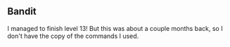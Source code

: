 ## Bandit
I managed to finish level 13! But this was about a couple months back, so I don't have the copy of the commands I used. 
